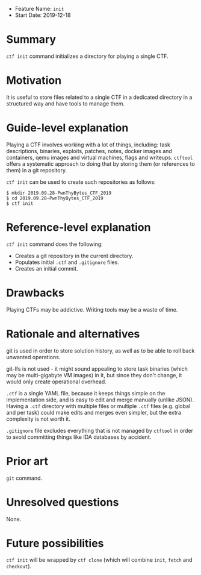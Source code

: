 - Feature Name: `init`
- Start Date: 2019-12-18

# Summary
[summary]: #summary

`ctf init` command initializes a directory for playing a single CTF.

# Motivation
[motivation]: #motivation

It is useful to store files related to a single CTF in a dedicated directory in a structured way and have tools to
manage them.

# Guide-level explanation
[guide-level-explanation]: #guide-level-explanation

Playing a CTF involves working with a lot of things, including: task descriptions, binaries, exploits, patches, notes,
docker images and containers, qemu images and virtual machines, flags and writeups. `ctftool` offers a systematic
approach to doing that by storing them (or references to them) in a git repository.

`ctf init` can be used to create such repositories as follows:

```
$ mkdir 2019.09.28-PwnThyBytes_CTF_2019
$ cd 2019.09.28-PwnThyBytes_CTF_2019
$ ctf init
```

# Reference-level explanation
[reference-level-explanation]: #reference-level-explanation

``ctf init`` command does the following:

- Creates a git repository in the current directory.
- Populates initial `.ctf` and `.gitignore` files.
- Creates an initial commit.

# Drawbacks
[drawbacks]: #drawbacks

Playing CTFs may be addictive. Writing tools may be a waste of time.

# Rationale and alternatives
[rationale-and-alternatives]: #rationale-and-alternatives

git is used in order to store solution history, as well as to be able to roll back unwanted operations.

git-lfs is not used - it might sound appealing to store task binaries (which may be multi-gigabyte VM images) in it, but
since they don't change, it would only create operational overhead. 

`.ctf` is a single YAML file, because it keeps things simple on the implementation side, and is easy to edit and merge
manually (unlike JSON). Having a `.ctf` directory with multiple files or multiple `.ctf` files (e.g. global and per
task) could make edits and merges even simpler, but the extra complexity is not worth it.

`.gitignore` file excludes everything that is not managed by `ctftool` in order to avoid committing things like IDA
databases by accident.

# Prior art
[prior-art]: #prior-art

`git` command.

# Unresolved questions
[unresolved-questions]: #unresolved-questions

None.

# Future possibilities
[future-possibilities]: #future-possibilities

`ctf init` will be wrapped by `ctf clone` (which will combine `init`, `fetch` and `checkout`).
